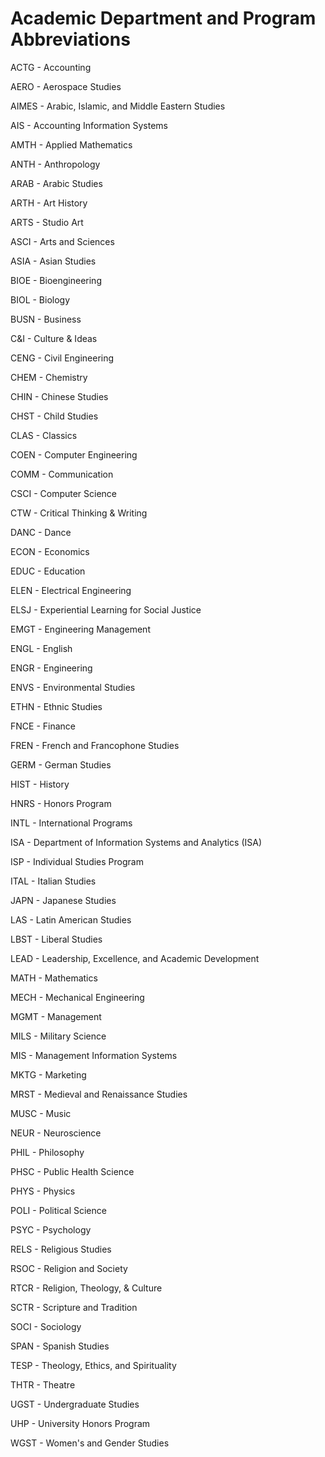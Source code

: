 Academic Department and Program Abbreviations
=============================================

ACTG - Accounting

AERO - Aerospace Studies

AIMES - Arabic, Islamic, and Middle Eastern Studies

AIS - Accounting Information Systems

AMTH - Applied Mathematics

ANTH - Anthropology

ARAB - Arabic Studies

ARTH - Art History

ARTS - Studio Art

ASCI - Arts and Sciences

ASIA - Asian Studies

BIOE - Bioengineering

BIOL - Biology

BUSN - Business

C&I - Culture & Ideas

CENG - Civil Engineering

CHEM - Chemistry

CHIN - Chinese Studies

CHST - Child Studies

CLAS - Classics

COEN - Computer Engineering

COMM - Communication

CSCI - Computer Science

CTW - Critical Thinking & Writing

DANC - Dance

ECON - Economics

EDUC - Education

ELEN - Electrical Engineering

ELSJ - Experiential Learning for Social Justice

EMGT - Engineering Management

ENGL - English

ENGR - Engineering

ENVS - Environmental Studies

ETHN - Ethnic Studies

FNCE - Finance

FREN - French and Francophone Studies

GERM - German Studies

HIST - History

HNRS - Honors Program

INTL - International Programs

ISA - Department of Information Systems and Analytics (ISA)

ISP - Individual Studies Program

ITAL - Italian Studies

JAPN - Japanese Studies

LAS - Latin American Studies

LBST - Liberal Studies

LEAD - Leadership, Excellence, and Academic Development

MATH - Mathematics

MECH - Mechanical Engineering

MGMT - Management

MILS - Military Science

MIS - Management Information Systems

MKTG - Marketing

MRST - Medieval and Renaissance Studies

MUSC - Music

NEUR - Neuroscience

PHIL - Philosophy

PHSC - Public Health Science

PHYS - Physics

POLI - Political Science

PSYC - Psychology

RELS - Religious Studies

RSOC - Religion and Society

RTCR - Religion, Theology, & Culture

SCTR - Scripture and Tradition

SOCI - Sociology

SPAN - Spanish Studies

TESP - Theology, Ethics, and Spirituality

THTR - Theatre

UGST - Undergraduate Studies

UHP - University Honors Program

WGST - Women's and Gender Studies
